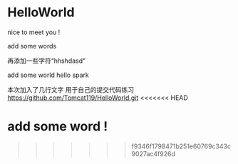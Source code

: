 # HelloWorld
nice to meet you !


add some words

再添加一些字符“hhshdasd”

add some world
hello spark 

本次加入了几行文字
用于自己的提交代码练习
https://github.com/Tomcat119/HelloWorld.git
<<<<<<< HEAD


add some word !
=======
>>>>>>> f9346f1798471b251e60769c343c9027ac4f926d
